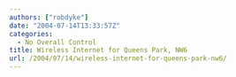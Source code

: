 ```yaml
---
authors: ["robdyke"]
date: "2004-07-14T13:33:57Z"
categories:
  - No Overall Control
title: Wireless Internet for Queens Park, NW6
url: /2004/07/14/wireless-internet-for-queens-park-nw6/
---
```

